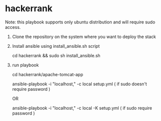 # hackerrank

Note: this playbook supports only ubuntu distribution and will require sudo access. 

1. Clone the repository on the system where you want to deploy the stack

2. Install ansible using install_ansible.sh script
   
   cd hackerrank && sudo sh install_ansible.sh

3. run playbook
   
   cd hackerrank/apache-tomcat-app 
   
   ansible-playbook -i "localhost," -c local setup.yml     ( if sudo doesn't require password )
   
   OR
   
   ansible-playbook -i "localhost," -c local -K setup.yml  ( if sudo require password )
